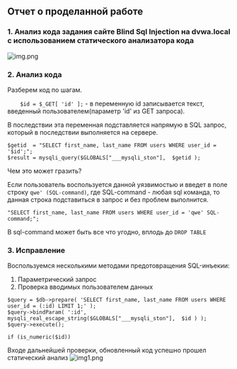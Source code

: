 ## Отчет о проделанной работе

### 1. Анализ кода задания сайте Blind Sql Injection на dvwa.local с использованием статического анализатора кода


![img.png](img.png)

### 2. Анализ кода

Разберем код по шагам.

```    $id = $_GET[ 'id' ];``` - в переменную id записывается текст, введенный пользователем(параметр 'id' из GET
запроса).

В последствии эта переменная подставляется напрямую в SQL запрос, который в последствии выполняется на сервере.

```	
$getid  = "SELECT first_name, last_name FROM users WHERE user_id = '$id';";
$result = mysqli_query($GLOBALS["___mysqli_ston"],  $getid );
```

Чем это может гразить?

Если пользователь воспользуется данной уязвимостью и введет в поле строку ```qwe' (SQL-command)```, где SQL-command -
любая sql команда, то данная строка подставиться в запрос и без проблем выполнится.

```"SELECT first_name, last_name FROM users WHERE user_id = 'qwe' SQL-command;";```

В sql-command может быть все что угодно, вплодь до ```DROP TABLE```

### 3. Исправление

Воспользуемся несколькими методами предотовращения SQL-инъекии:

1. Параметрический запрос
2. Проверка вводимых пользователем данных

```        
$query = $db->prepare( 'SELECT first_name, last_name FROM users WHERE user_id = (:id) LIMIT 1;' );
$query->bindParam( ':id', mysqli_real_escape_string($GLOBALS["___mysqli_ston"],  $id ) );
$query->execute();
```

```
if (is_numeric($id)) 
```
Входе дальнейшей проверки, обновленный код успешно прошел статический анализ
![img1.png](img1.png)